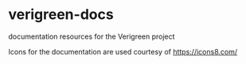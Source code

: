 # verigreen-docs
documentation resources for the Verigreen project

Icons for the documentation are used courtesy of https://icons8.com/
